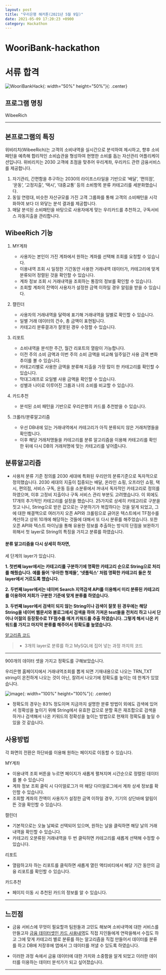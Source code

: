 ```yaml
---
layout: post
title: "우리은행 해커톤(2021년 5월 9일)"
date: 2021-05-09 17:20:23 +0900
category: Hackathon
---
```


# WooriBank-hackathon

# 서류 합격

![WooriBankHack](https://user-images.githubusercontent.com/26592315/150896488-7b84ee39-4f42-4da7-9cfe-374b103b4acd.png){: width="50%" height="50%"}{: .center}

## 프로그램 명칭

WibeeRich

---

## 본프로그램의 특징

위비리치(WibeeRich)는 고객의 소비내역을 실시간으로 분석하여 제시하고, 향후 소비패턴을 예측해 합리적인 소비습관을 형성하여 현명한 소비를 돕는 자산관리 어플리케이션입니다. 위비리치는 2030 고객에 초점을 맞추어 우리계좌, 우리카드 관련 금융서비스를 제공합니다.

1. 자기관리, 간편함을 추구하는 2030의 라이프스타일을 기반으로 ‘배달’, ‘편의점’, ‘운동’, ‘고정지출’, ‘택시’, ‘대중교통’ 등의 소비항목 분류 카테고리를 세분화했습니다.
2. 동일 연령대, 비슷한 자산규모를 가진 고객 그룹화를 통해 고객의 소비패턴을 시각화하여 보다 더 와닿는 분석 결과를 제공합니다.
3. 매달 분석된 소비패턴을 바탕으로 사용자에게 맞는 우리카드를 추천하고, 구독서비스 자동지출을 관리합니다.

## WibeeRich 기능

1. MY계좌

   - 사용자는 본인이 가진 계좌에서 원하는 계좌를 선택해 조회를 요청할 수 있습니다.
   - 이용내역 조회 시 일정한 기간동안 사용한 거래내역 데이터가, 카테고리에 맞게 분류되어 정렬된 것을 확인할 수 있습니다.
   - 계좌 정보 조회 시 거래내역을 조회하는 통장의 정보를 확인할 수 있습니다.
   - 조회할 계좌의 잔액이 사용자가 설정한 금액 이하일 경우 알림을 받을 수 있습니다.

2. 캘린더

   - 사용자의 거래내역을 달력에 표기해 거래내역을 일별로 확인할 수 있습니다.
   - 일별 거래 데이터의 건수, 총 금액이 표현됩니다.
   - 카테고리 분류결과가 잘못된 경우 수정할 수 있습니다.

3. 리포트

   - 소비내역을 분석한 주간, 월간 리포트의 열람이 가능합니다.
   - 이전 주의 소비 금액과 이번 주의 소비 금액을 비교해 일주일간 사용 금액 변화 추이를 볼 수 있습니다.
   - 카테고리별로 사용한 금액을 분류해 지출을 가장 많이 한 카테고리를 확인할 수 있습니다.
   - 막대그래프로 요일별 사용 금액을 확인할 수 있습니다.
   - 성별과 나이로 이루어진 그룹과 나의 소비를 비교할 수 있습니다.

4. 카드추천

   - 분석된 소비 패턴을 기반으로 우리은행의 카드를 추천받을 수 있습니다.

5. 크롤러/분류알고리즘
   - 우선 DB내에 있는 거래내역에서 카테고리가 아직 분류되지 않은 거래처명들을 확인합니다.
   - 이후 해당 거래처명들을 카테고리를 분류 알고리즘을 이용해 카테고리를 확인한 뒤에 다시 DB의 거래처명에 맞는 카테고리를 넣어줍니다.

## 분류알고리즘

- 사용처 분류 기준 정의를 2030 세대에 특화된 우리만의 분류기준으로 독자적으로 정의했습니다.
  2030 세대의 지출이 집중되는 배달, 온라인 쇼핑, 오프라인 쇼핑, 택시, 편의점, 서비스 구독, 운동 등을 소분류에서 꺼내서 독자적인 카테고리로 정의를 하였으며, 이후 고정비 지출이나 구독 서비스 관리 부분도 고려했습니다. 이 외에도 17개의 추가적인 카테고리를 설정을 했습니다.
  25가지로 상세히 카테고리로 구분을 짓고 나니, String으로 받은 값으로는 구분하기가 복잡하다는 것을 알게 되었고, 그에 대한 해결책으로 여러가지 오픈 API와 크롤링으로 긁어온 텍스트에서
  TF점수를 계산하고 상위 10개에 해당하는 것들에 대해서 또 다시 분류를 해주었습니다.
  또한 오픈 API와 텍스트 마이닝을 통해 유용한 정보를 추출하는 방식의 단점을 보완하기 위해서 첫 layer로 String의 특징을 가지고 분류를 하였습니다.

#### 분류 알고리즘을 다시 상세히 하자면,

세 단계의 layer가 있습니다.

**1. 첫번째 layer에서는 카테고리를 구분하기에 명확한 카테고리 순으로 String으로 처리를 해줬습니다. 예를 들어 ‘우아한 형제들’, ‘넷플릭스’ 처럼 명확한 카테고리 들은 첫 layer에서 거르도록 했습니다.**

**2. 두번째 layer에서는 네이버 Search 지역검색 API를 이용해서 미리 분류된 카테고리를 이용하여 저희가 구분한 기준에 맞게 분류를 하였습니다.**

**3. 두번째 layer에서 검색이 되지 않는 String이나 검색이 잘못 된 경우에는 해당 String을 네이버 웹문서와 블로그에서 검색을 하여 가져온 text들을 전처리 하고 나서 단어나 어절의 등장횟수로 TF점수를 매겨 키워드를 추출 하였습니다. 그렇게 해서 나온 키워드를 가지고 마지막 분류를 해주어서 정확도를 높였습니다.**

[알고리즘 코드](https://github.com/SonHyeono/Woori-hackathon/blob/main/%EB%B6%84%EB%A5%98%EC%95%8C%EA%B3%A0%EB%A6%AC%EC%A6%98%EC%BD%94%EB%93%9C.py)

> - 3개의 layer로 분류를 하고 MySQL에 집어 넣는 과정 까지의 코드

---

900개의 데이터 셋을 가지고 정확도를 구해보았습니다.

우리은행 홈페이지에서 거래내역조회를 뽑게 되면 기재내용으로 나오는 TRN_TXT string이 온전하게 나오는 것이 아닌, 잘려서 나오기에 정확도를 높이는 데 한계가 있었습니다.

![image](https://user-images.githubusercontent.com/26592315/150895397-0d059a92-b5d3-4d3c-bb02-0af3e351846b.png){: width="100%" height="100%"}{: .center}

- 정확도의 경우는 83% 정도이며 지금까지 설명한 분류 방법이 외에도 검색에 있어서 정확성을 높이기 위해 String에서 유효한 값으로 분할 혹은 재조합으로 검색을 하거나 검색해서 나온 키워드의 정확성을 높이는 방법으로 현재의 정확도를 높일 수 있을 것 같습니다.

## 사용방법

각 화면의 전환은 하단바를 이용해 원하는 페이지로 이동할 수 있습니다.

MY계좌

- 이용내역 조회 버튼을 누르면 페이지가 새롭게 펼쳐지며 시간순으로 정렬된 데이터를 볼 수 있습니다
- 계좌 정보 조회 클릭 시 다이얼로그가 떠 해당 다이얼로그에서 계좌 상세 정보를 확인할 수 있습니다.
- 조회할 계좌의 잔액이 사용자가 설정한 금액 이하일 경우, 기기의 상단바에 알림이 뜬 것을 확인할 수 있습니다.

캘린더

- 기본적으로는 오늘 날짜로 선택되어 있으며, 원하는 날을 클릭하면 해당 날의 거래내역을 확인할 수 있습니다.
- 카테고리 오분류된 거래내역을 두 번 클릭하면 카테고리를 새롭게 선택해 수정할 수 있습니다.

리포트

- 열람하고자 하는 리포트를 클릭하면 새롭게 열린 액티비티에서 해당 기간 동안의 금융 리포트를 확인할 수 있습니다.

카드추천

- 페이지 이동 시 추천된 카드의 정보를 알 수 있습니다.

---

## 느낀점

- 금융 서비스에 무엇이 필요할까 팀원들과 고민도 해보며 소비내역에 대한 서비스를 만들고자 [금융 데이터셋인 카드 사용내역](https://github.com/SonHyeono/Woori-hackathon/tree/main/raw_dataset)도 직접 지인들에게 연락을해서 수집도 하고 그에 맞게 카테고리 별로 분류를 하는 알고리즘을 직접 만들어서 데이터를 분류를 하고 DB에 저장후에 앱에서 그 데이터를 꺼낼 수 있도록 하였습니다.

- 이러한 과정 속에서 금융 데이터에 대한 가치와 소중함을 알게 되었고 이러한 데이터를 이용하는 데이터 분석가가 되고 싶어졌습니다.

---
